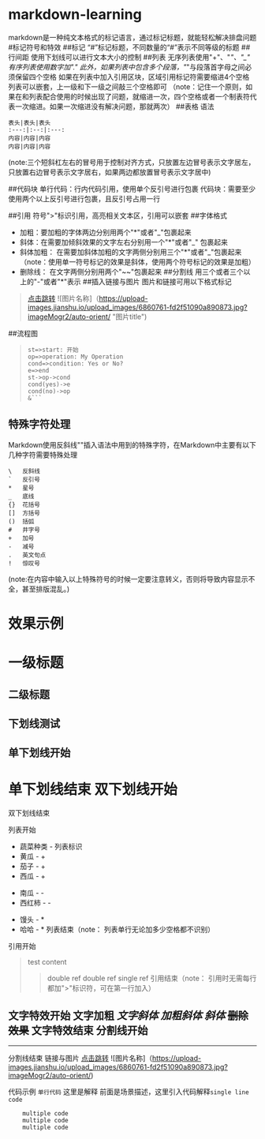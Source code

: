 # markdown-learning
markdown是一种纯文本格式的标记语言，通过标记标题，就能轻松解决排盘问题
#标记符号和特效
##标记
“#”标记标题，不同数量的“#”表示不同等级的标题
##行间距
使用下划线可以进行文本大小的控制
##列表
无序列表使用"+"、"*"、"_"
有序列表使用数字加"."
此外，如果列表中包含多个段落，"*"与段落首字母之间必须保留四个空格
如果在列表中加入引用区块，区域引用标记符需要缩进4个空格
列表可以嵌套，上一级和下一级之间敲三个空格即可
（note：记住一个原则，如果在和列表配合使用的时候出现了问题，就缩进一次，四个空格或者一个制表符代表一次缩进。如果一次缩进没有解决问题，那就两次）
##表格
语法
```
表头|表头|表头
:---:|:--:|:---:
内容|内容|内容
内容|内容|内容
```
(note:三个短斜杠左右的冒号用于控制对齐方式，只放置左边冒号表示文字居左，只放置右边冒号表示文字居右，如果两边都放置冒号表示文字居中)

##代码块
单行代码：行内代码引用，使用单个反引号进行包裹
代码块：需要至少使用两个以上反引号进行包裹，且反引号占用一行

##引用
符号">"标识引用，高亮相关文本区，引用可以嵌套
##字体格式
*    加粗：要加粗的字体两边分别用两个"*"或者"_"包裹起来
*    斜体：在需要加倾斜效果的文字左右分别用一个"*"或者"_" 包裹起来
*    斜体加粗： 在需要加斜体加粗的文字两侧分别用三个"*"或者"_"包裹起来
    （note：使用单一符号标记的效果是斜体，使用两个符号标记的效果是加粗）
*    删除线： 在文字两侧分别用两个"~~"包裹起来
##分割线
用三个或者三个以上的"-"或者"*"表示
##插入链接与图片
图片和链接可用以下格式标记
> [点击跳转](https://www.baidu.com "链接title")
> ![图片名称]（https://upload-images.jianshu.io/upload_images/6860761-fd2f51090a890873.jpg?imageMogr2/auto-orient/ "图片title")

##流程图
>```flow
>st=>start: 开始
>op=>operation: My Operation
>cond=>condition: Yes or No?
>e=>end
>st->op->cond
>cond(yes)->e
>cond(no)->op
>&```

##  特殊字符处理
Markdown使用反斜线"\"插入语法中用到的特殊字符，在Markdown中主要有以下几种字符需要特殊处理
```
\   反斜线
`   反引号
*   星号
_   底线
{}  花括号
[]  方括号
()  括弧
#   井字号
+   加号
-   减号
.   英文句点
!   惊叹号
```
(note:在内容中输入以上特殊符号的时候一定要注意转义，否则将导致内容显示不全，甚至排版混乱。)



# 效果示例
# 一级标题
## 二级标题
## 下划线测试
单下划线开始
------------
单下划线结束
双下划线开始
===========
双下划线结束

列表开始
+ 蔬菜种类 - 列表标识
+ 黄瓜   -     +
+ 茄子    -      +
+ 西瓜     -   +
- 南瓜      -                -
- 西红柿     -               -
* 馒头    -    *
* 哈哈     -    *
列表结束（note： 列表单行无论加多少空格都不识别）

引用开始
> test content
>> double ref
>>double ref
> single ref
引用结束（note： 引用时无需每行都加">"标识符，可在第一行加入）

文字特效开始
**文字加粗**
*文字斜体*
***加粗斜体***
_斜体_
~~删除效果~~
文字特效结束
分割线开始
----
***
分割线结束
链接与图片
[点击跳转](https://www.baidu.com)
![图片名称]（https://upload-images.jianshu.io/upload_images/6860761-fd2f51090a890873.jpg?imageMogr2/auto-orient/)

代码示例
`单行代码` 这里是解释
前面是场景描述，这里引入代码解释`single line code`

```
    multiple code
    multiple code
    multiple code
```








